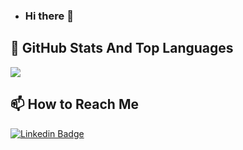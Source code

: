 - ### Hi there 👋
## 📌 GitHub Stats And Top Languages

<a href="https://github.com/harunalbayrak">
  <img align="center" src="https://github-readme-stats.vercel.app/api?username=harunalbayrak&show_icons=true&theme=tokyonight"/>
</a>

## 📫 How to Reach Me

[![Linkedin Badge](https://img.shields.io/badge/harunalbayrak-message-181717?style=for-the-badge&logo=linkedin&color=blue)](https://www.linkedin.com/in/harunalbayrak/)

<!--
**harunalbayrak/harunalbayrak** is a ✨ _special_ ✨ repository because its `README.md` (this file) appears on your GitHub profile.

Here are some ideas to get you started:

- 🔭 I’m currently working on ...
- 🌱 I’m currently learning ...
- 👯 I’m looking to collaborate on ...
- 🤔 I’m looking for help with ...
- 💬 Ask me about ...
- 📫 How to reach me: ...
- 😄 Pronouns: ...
- ⚡ Fun fact: ...
-->
